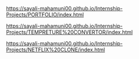 https://sayali-mahamuni00.github.io/Internship-Projects/PORTFOLIO/index.html

https://sayali-mahamuni00.github.io/Internship-Projects/TEMPRETURE%20CONVERTOR/index.html

https://sayali-mahamuni00.github.io/Internship-Projects/NETFLIX%20CLONE/index.html
